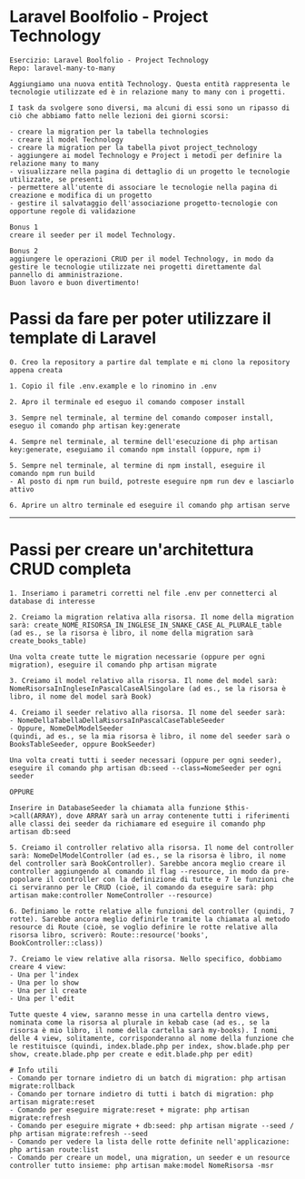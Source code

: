 # Laravel Boolfolio - Project Technology

    Esercizio: Laravel Boolfolio - Project Technology
    Repo: laravel-many-to-many

    Aggiungiamo una nuova entità Technology. Questa entità rappresenta le tecnologie utilizzate ed è in relazione many to many con i progetti.

    I task da svolgere sono diversi, ma alcuni di essi sono un ripasso di ciò che abbiamo fatto nelle lezioni dei giorni scorsi:

    - creare la migration per la tabella technologies
    - creare il model Technology
    - creare la migration per la tabella pivot project_technology
    - aggiungere ai model Technology e Project i metodi per definire la relazione many to many
    - visualizzare nella pagina di dettaglio di un progetto le tecnologie utilizzate, se presenti
    - permettere all'utente di associare le tecnologie nella pagina di creazione e modifica di un progetto
    - gestire il salvataggio dell'associazione progetto-tecnologie con opportune regole di validazione

    Bonus 1
    creare il seeder per il model Technology.
    
    Bonus 2
    aggiungere le operazioni CRUD per il model Technology, in modo da gestire le tecnologie utilizzate nei progetti direttamente dal pannello di amministrazione.
    Buon lavoro e buon divertimento!

# Passi da fare per poter utilizzare il template di Laravel

    0. Creo la repository a partire dal template e mi clono la repository appena creata

    1. Copio il file .env.example e lo rinomino in .env

    2. Apro il terminale ed eseguo il comando composer install

    3. Sempre nel terminale, al termine del comando composer install, eseguo il comando php artisan key:generate

    4. Sempre nel terminale, al termine dell'esecuzione di php artisan key:generate, eseguiamo il comando npm install (oppure, npm i)

    5. Sempre nel terminale, al termine di npm install, eseguire il comando npm run build
    - Al posto di npm run build, potreste eseguire npm run dev e lasciarlo attivo

    6. Aprire un altro terminale ed eseguire il comando php artisan serve


--------------------------------------------------------------------------------------------


# Passi per creare un'architettura CRUD completa

    1. Inseriamo i parametri corretti nel file .env per connetterci al database di interesse

    2. Creiamo la migration relativa alla risorsa. Il nome della migration sarà: create_NOME_RISORSA_IN_INGLESE_IN_SNAKE_CASE_AL_PLURALE_table (ad es., se la risorsa è libro, il nome della migration sarà create_books_table)

    Una volta create tutte le migration necessarie (oppure per ogni migration), eseguire il comando php artisan migrate 

    3. Creiamo il model relativo alla risorsa. Il nome del model sarà: NomeRisorsaInIngleseInPascalCaseAlSingolare (ad es., se la risorsa è libro, il nome del model sarà Book)

    4. Creiamo il seeder relativo alla risorsa. Il nome del seeder sarà:
    - NomeDellaTabellaDellaRisorsaInPascalCaseTableSeeder
    - Oppure, NomeDelModelSeeder
    (quindi, ad es., se la mia risorsa è libro, il nome del seeder sarà o BooksTableSeeder, oppure BookSeeder)

    Una volta creati tutti i seeder necessari (oppure per ogni seeder), eseguire il comando php artisan db:seed --class=NomeSeeder per ogni seeder

    OPPURE

    Inserire in DatabaseSeeder la chiamata alla funzione $this->call(ARRAY), dove ARRAY sarà un array contenente tutti i riferimenti alle classi dei seeder da richiamare ed eseguire il comando php artisan db:seed

    5. Creiamo il controller relativo alla risorsa. Il nome del controller sarà: NomeDelModelController (ad es., se la risorsa è libro, il nome del controller sarà BookController). Sarebbe ancora meglio creare il controller aggiungendo al comando il flag --resource, in modo da pre-popolare il controller con la definizione di tutte e 7 le funzioni che ci serviranno per le CRUD (cioè, il comando da eseguire sarà: php artisan make:controller NomeController --resource)

    6. Definiamo le rotte relative alle funzioni del controller (quindi, 7 rotte). Sarebbe ancora meglio definirle tramite la chiamata al metodo resource di Route (cioè, se voglio definire le rotte relative alla risorsa libro, scriverò: Route::resource('books', BookController::class))

    7. Creiamo le view relative alla risorsa. Nello specifico, dobbiamo creare 4 view:
    - Una per l'index
    - Una per lo show
    - Una per il create
    - Una per l'edit

    Tutte queste 4 view, saranno messe in una cartella dentro views, nominata come la risorsa al plurale in kebab case (ad es., se la risorsa è mio libro, il nome della cartella sarà my-books). I nomi delle 4 view, solitamente, corrisponderanno al nome della funzione che le restituisce (quindi, index.blade.php per index, show.blade.php per show, create.blade.php per create e edit.blade.php per edit)

    # Info utili
    - Comando per tornare indietro di un batch di migration: php artisan migrate:rollback
    - Comando per tornare indietro di tutti i batch di migration: php artisan migrate:reset
    - Comando per eseguire migrate:reset + migrate: php artisan migrate:refresh
    - Comando per eseguire migrate + db:seed: php artisan migrate --seed / php artisan migrate:refresh --seed
    - Comando per vedere la lista delle rotte definite nell'applicazione: php artisan route:list
    - Comando per creare un model, una migration, un seeder e un resource controller tutto insieme: php artisan make:model NomeRisorsa -msr
